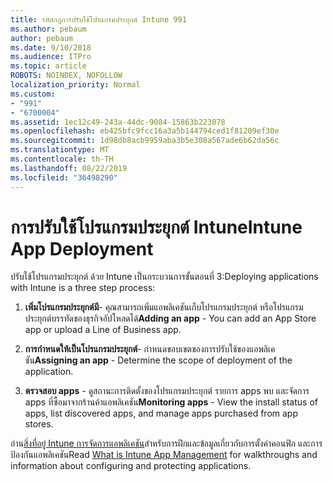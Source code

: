 ```yaml
---
title: รหัสกฎการปรับใช้โปรแกรมประยุกต์ Intune 991
ms.author: pebaum
author: pebaum
ms.date: 9/10/2018
ms.audience: ITPro
ms.topic: article
ROBOTS: NOINDEX, NOFOLLOW
localization_priority: Normal
ms.custom:
- "991"
- "6700004"
ms.assetid: 1ec12c49-243a-44dc-9084-15863b223078
ms.openlocfilehash: eb425bfc9fcc16a3a5b144794ced1f81209ef30e
ms.sourcegitcommit: 1d98db8acb9959aba3b5e308a567ade6b62da56c
ms.translationtype: MT
ms.contentlocale: th-TH
ms.lasthandoff: 08/22/2019
ms.locfileid: "36498290"
---
```

# <a name="intune-app-deployment"></a><span data-ttu-id="6bbd8-102">การปรับใช้โปรแกรมประยุกต์ Intune</span><span class="sxs-lookup"><span data-stu-id="6bbd8-102">Intune App Deployment</span></span>

<span data-ttu-id="6bbd8-103">ปรับใช้โปรแกรมประยุกต์ ด้วย Intune เป็นกระบวนการขั้นตอนที่ 3:</span><span class="sxs-lookup"><span data-stu-id="6bbd8-103">Deploying applications with Intune is a three step process:</span></span>
  
1. <span data-ttu-id="6bbd8-104">**เพิ่มโปรแกรมประยุกต์มี**- คุณสามารถเพิ่มแอพลิเคชันเก็บโปรแกรมประยุกต์ หรือโปรแกรมประยุกต์บรรทัดของธุรกิจอัปโหลดได้</span><span class="sxs-lookup"><span data-stu-id="6bbd8-104">**Adding an app** - You can add an App Store app or upload a Line of Business app.</span></span>

2. <span data-ttu-id="6bbd8-105">**การกำหนดให้เป็นโปรแกรมประยุกต์**- กำหนดขอบเขตของการปรับใช้ของแอพลิเคชัน</span><span class="sxs-lookup"><span data-stu-id="6bbd8-105">**Assigning an app** - Determine the scope of deployment of the application.</span></span>

3. <span data-ttu-id="6bbd8-106">**ตรวจสอบ apps** - ดูสถานะการติดตั้งของโปรแกรมประยุกต์ รายการ apps พบ และจัดการ apps ที่ซื้อมาจากร้านค้าแอพลิเคชัน</span><span class="sxs-lookup"><span data-stu-id="6bbd8-106">**Monitoring apps** - View the install status of apps, list discovered apps, and manage apps purchased from app stores.</span></span>

<span data-ttu-id="6bbd8-107">อ่าน[สิ่งที่อยู่ Intune การจัดการแอพลิเคชัน](https://docs.microsoft.com/intune/app-management)สำหรับการฝึกและข้อมูลเกี่ยวกับการตั้งค่าคอนฟิก และการป้องกันแอพลิเคชัน</span><span class="sxs-lookup"><span data-stu-id="6bbd8-107">Read [What is Intune App Management](https://docs.microsoft.com/intune/app-management) for walkthroughs and information about configuring and protecting applications.</span></span>
  